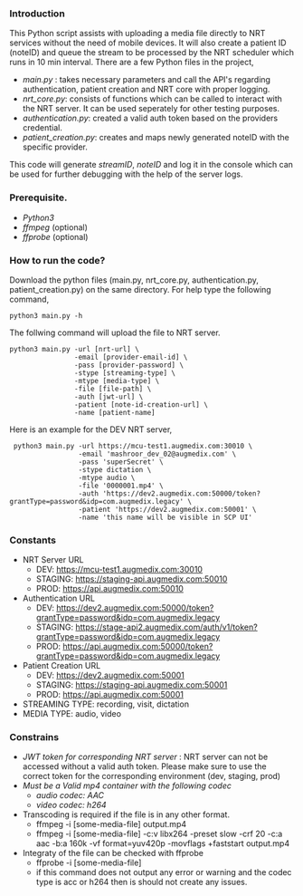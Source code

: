 ### Introduction
This Python script assists with uploading a media file directly to NRT services without the need of mobile devices. 
It will also create a patient ID (noteID) and queue the stream to be processed by the NRT scheduler which runs in 10 min interval.
There are a few Python files in the project,
  - *main.py* : takes necessary parameters and call the API's regarding authentication, patient creation and NRT core with proper logging.
  - *nrt_core.py*: consists of functions which can be called to interact with the NRT server. It can be used seperately for other testing purposes.
  - *authentication.py*: created a valid auth token based on the providers credential.
  - *patient_creation.py*: creates and maps newly generated noteID with the specific provider.
 
This code will generate _streamID_, _noteID_ and log it in the console which can be used for further debugging with the help of the server logs.

### Prerequisite.
  - *Python3*
  - *ffmpeg* (optional)
  - *ffprobe* (optional)

### How to run the code?
Download the python files (main.py, nrt_core.py, authentication.py, patient_creation.py) on the same directory. 
For help type the following command,
```
python3 main.py -h
```

The follwing command will upload the file to NRT server.

```
python3 main.py -url [nrt-url] \
                -email [provider-email-id] \
                -pass [provider-password] \
                -stype [streaming-type] \
                -mtype [media-type] \
                -file [file-path] \
                -auth [jwt-url] \
                -patient [note-id-creation-url] \
                -name [patient-name]

```
Here is an example for the DEV NRT server,
```
 python3 main.py -url https://mcu-test1.augmedix.com:30010 \
                 -email 'mashroor_dev_02@augmedix.com' \
                 -pass 'superSecret' \
                 -stype dictation \
                 -mtype audio \
                 -file '0000001.mp4' \
                 -auth 'https://dev2.augmedix.com:50000/token?grantType=password&idp=com.augmedix.legacy' \
                 -patient 'https://dev2.augmedix.com:50001' \
                 -name 'this name will be visible in SCP UI'
```

### Constants
- NRT Server URL
    - DEV: https://mcu-test1.augmedix.com:30010
    - STAGING: https://staging-api.augmedix.com:50010
    - PROD: https://api.augmedix.com:50010
- Authentication URL
    - DEV: https://dev2.augmedix.com:50000/token?grantType=password&idp=com.augmedix.legacy
    - STAGING: https://stage-api2.augmedix.com/auth/v1/token?grantType=password&idp=com.augmedix.legacy
    - PROD: https://api.augmedix.com:50000/token?grantType=password&idp=com.augmedix.legacy
- Patient Creation URL
    - DEV: https://dev2.augmedix.com:50001
    - STAGING: https://staging-api.augmedix.com:50001
    - PROD: https://api.augmedix.com:50001
- STREAMING TYPE: recording, visit, dictation
- MEDIA TYPE: audio, video

### Constrains
  - *JWT token for corresponding NRT server* : NRT server can not be accessed without a valid auth token. Please make sure to use the correct token for the corresponding environment (dev, staging, prod)
  - *Must be a Valid mp4 container with the following codec*
     - *audio codec: AAC*
     - *video codec: h264*
  - Transcoding is required if the file is in any other format.
     -  ffmpeg -i [some-media-file] output.mp4
     -  ffmpeg -i [some-media-file] -c:v libx264 -preset slow -crf 20 -c:a aac -b:a 160k -vf format=yuv420p -movflags +faststart output.mp4
  - Integraty of the file can be checked with ffprobe
     - ffprobe -i [some-media-file]
     - if this command does not output any error or warning and the codec type is acc or h264 then is should not create any issues.
